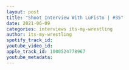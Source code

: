 ```yaml
---
layout: post
title: "Shoot Interview With LuFisto | #35"
date: 2021-06-09
categories: interviews its-my-wrestling
author: its-my-wrestling
spotify_track_id: 
youtube_video_id: 
apple_track_id: 1000524778967
youtube_metadata: 
---
```

